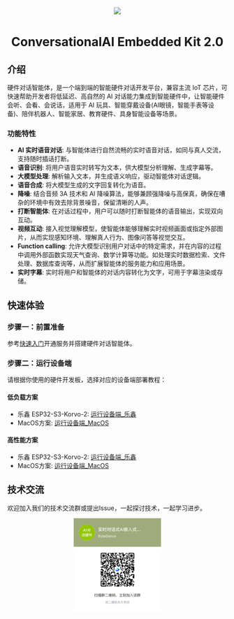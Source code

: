 <h1 align="center"><img src="https://iam.volccdn.com/obj/volcengine-public/pic/volcengine-icon.png"></h1>
<h1 align="center">ConversationalAI Embedded Kit 2.0</h1>

## 介绍
硬件对话智能体，是一个端到端的智能硬件对话开发平台，兼容主流 IoT 芯片，可快速帮助开发者将低延迟、高自然的 AI 对话能力集成到智能硬件中，让智能硬件会听、会看、会说话，适用于 AI 玩具、智能穿戴设备(AI眼镜，智能手表等设备)、陪伴机器人、智能家居、教育硬件、具身智能设备等场景。

### 功能特性
- **AI 实时语音对话**: 与智能体进行自然流畅的实时语音对话，如同与真人交流，支持随时插话打断。
- **语音识别**: 将用户语音实时转写为文本，供大模型分析理解、生成字幕等。
- **大模型处理**: 解析输入文本，并生成语义响应，驱动智能体对话逻辑。
- **语音合成**: 将大模型生成的文字回复转化为语音。
- **降噪**: 结合音频 3A 技术和 AI 降噪算法，能够兼顾强降噪与高保真，确保在嘈杂的环境中有效去除背景噪音，保留清晰的人声。
- **打断智能体**: 在对话过程中，用户可以随时打断智能体的语音输出，实现双向互动。
- **视频互动**: 接入视觉理解模型，使智能体能够理解实时视频画面或指定外部图片，从而实现感知环境、理解真人行为、图像问答等视觉交互。
- **Function calling**: 允许大模型识别用户对话中的特定需求，并在内容的过程中调用外部函数实现天气查询、数学计算等功能。如处理实时数据检索、文件处理、数据库查询等，从而扩展智能体的服务能力和应用场景。
- **实时字幕**: 实时将用户和智能体的对话内容转化为文字，可用于字幕渲染或存储。

## 快速体验

### 步骤一：前置准备
参考[快速入门](https://www.volcengine.com/docs/6348/1806625)开通服务并搭建硬件对话智能体。

### 步骤二：运行设备端
请根据你使用的硬件开发板，选择对应的设备端部署教程：
#### 低负载方案
- 乐鑫 ESP32-S3-Korvo-2: [运行设备端_乐鑫](examples/low_load_solution/espressif/README.md)
- MacOS方案: [运行设备端_MacOS](examples/low_load_solution/macos/README.md)
#### 高性能方案
- 乐鑫 ESP32-S3-Korvo-2: [运行设备端_乐鑫](examples/high_quality_solution/espressif/README.md)
- MacOS方案: [运行设备端_MacOS](examples/high_quality_solution/macos/README.md)

## 技术交流
欢迎加入我们的技术交流群或提出Issue，一起探讨技术，一起学习进步。
<div align=center><img src="resource/image/tech_support.png" width="200"></div>